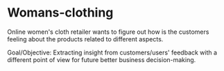 # Womans-clothing

Online women's cloth retailer wants to figure out how is the customers feeling about the products related to different aspects. 

Goal/Objective: Extracting insight from customers/users' feedback with a different point of view for future better business decision-making.

